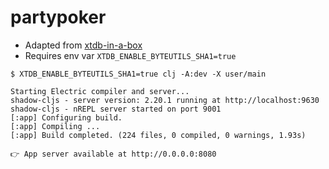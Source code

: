 # partypoker

* Adapted from [xtdb-in-a-box](https://github.com/xtdb/xtdb-in-a-box)
* Requires env var `XTDB_ENABLE_BYTEUTILS_SHA1=true`

```
$ XTDB_ENABLE_BYTEUTILS_SHA1=true clj -A:dev -X user/main

Starting Electric compiler and server...
shadow-cljs - server version: 2.20.1 running at http://localhost:9630
shadow-cljs - nREPL server started on port 9001
[:app] Configuring build.
[:app] Compiling ...
[:app] Build completed. (224 files, 0 compiled, 0 warnings, 1.93s)

👉 App server available at http://0.0.0.0:8080
```

